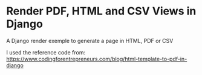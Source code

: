 # Render PDF, HTML and CSV Views in Django

A Django render exemple to generate a page in HTML, PDF or CSV

I used the reference code from: https://www.codingforentrepreneurs.com/blog/html-template-to-pdf-in-django